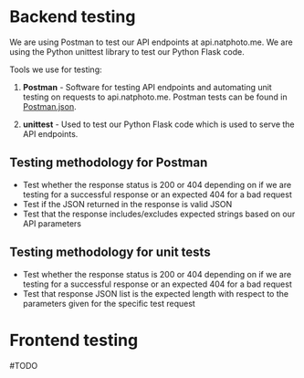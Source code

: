 # Backend testing

We are using Postman to test our API endpoints at api.natphoto.me. We are using
the Python unittest library to test our Python Flask code.

Tools we use for testing:
1. **Postman** - Software for testing API endpoints and automating unit testing
on requests to api.natphoto.me. Postman tests can be found in [Postman.json](../Postman.json).

2. **unittest** - Used to test our Python Flask code which is used to serve the
API endpoints.

## Testing methodology for Postman

* Test whether the response status is 200 or 404 depending on if we are testing
  for a successful response or an expected 404 for a bad request
* Test if the JSON returned in the response is valid JSON
* Test that the response includes/excludes expected strings based on our API parameters

## Testing methodology for unit tests

* Test whether the response status is 200 or 404 depending on if we are testing
  for a successful response or an expected 404 for a bad request
* Test that response JSON list is the expected length with respect to the parameters
  given for the specific test request

# Frontend testing
#TODO
